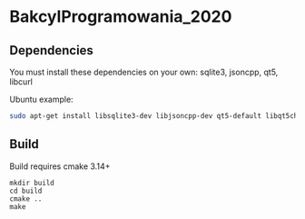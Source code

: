 # BakcylProgramowania_2020

## Dependencies
You must install these dependencies on your own: sqlite3, jsoncpp, qt5, libcurl

Ubuntu example:
```sh
sudo apt-get install libsqlite3-dev libjsoncpp-dev qt5-default libqt5charts5-dev libcurl4-openssl-dev
```

## Build
Build requires cmake 3.14+

```
mkdir build
cd build
cmake ..
make
```
